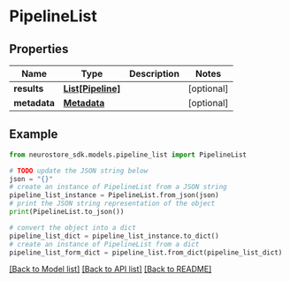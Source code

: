 # PipelineList


## Properties

Name | Type | Description | Notes
------------ | ------------- | ------------- | -------------
**results** | [**List[Pipeline]**](Pipeline.md) |  | [optional] 
**metadata** | [**Metadata**](Metadata.md) |  | [optional] 

## Example

```python
from neurostore_sdk.models.pipeline_list import PipelineList

# TODO update the JSON string below
json = "{}"
# create an instance of PipelineList from a JSON string
pipeline_list_instance = PipelineList.from_json(json)
# print the JSON string representation of the object
print(PipelineList.to_json())

# convert the object into a dict
pipeline_list_dict = pipeline_list_instance.to_dict()
# create an instance of PipelineList from a dict
pipeline_list_form_dict = pipeline_list.from_dict(pipeline_list_dict)
```
[[Back to Model list]](../README.md#documentation-for-models) [[Back to API list]](../README.md#documentation-for-api-endpoints) [[Back to README]](../README.md)


